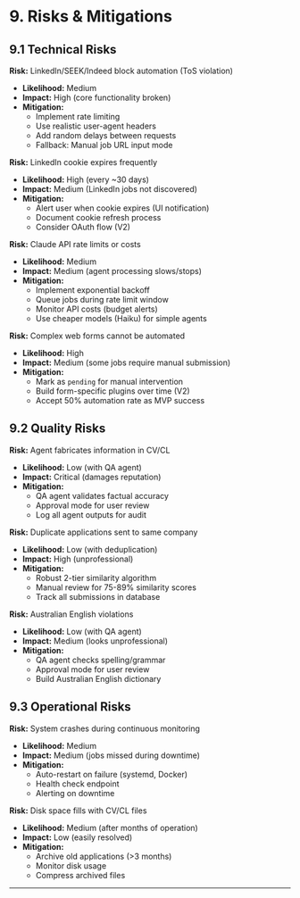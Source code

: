 # 9. Risks & Mitigations

## 9.1 Technical Risks

**Risk:** LinkedIn/SEEK/Indeed block automation (ToS violation)
- **Likelihood:** Medium
- **Impact:** High (core functionality broken)
- **Mitigation:**
  - Implement rate limiting
  - Use realistic user-agent headers
  - Add random delays between requests
  - Fallback: Manual job URL input mode

**Risk:** LinkedIn cookie expires frequently
- **Likelihood:** High (every ~30 days)
- **Impact:** Medium (LinkedIn jobs not discovered)
- **Mitigation:**
  - Alert user when cookie expires (UI notification)
  - Document cookie refresh process
  - Consider OAuth flow (V2)

**Risk:** Claude API rate limits or costs
- **Likelihood:** Medium
- **Impact:** Medium (agent processing slows/stops)
- **Mitigation:**
  - Implement exponential backoff
  - Queue jobs during rate limit window
  - Monitor API costs (budget alerts)
  - Use cheaper models (Haiku) for simple agents

**Risk:** Complex web forms cannot be automated
- **Likelihood:** High
- **Impact:** Medium (some jobs require manual submission)
- **Mitigation:**
  - Mark as `pending` for manual intervention
  - Build form-specific plugins over time (V2)
  - Accept 50% automation rate as MVP success

## 9.2 Quality Risks

**Risk:** Agent fabricates information in CV/CL
- **Likelihood:** Low (with QA agent)
- **Impact:** Critical (damages reputation)
- **Mitigation:**
  - QA agent validates factual accuracy
  - Approval mode for user review
  - Log all agent outputs for audit

**Risk:** Duplicate applications sent to same company
- **Likelihood:** Low (with deduplication)
- **Impact:** High (unprofessional)
- **Mitigation:**
  - Robust 2-tier similarity algorithm
  - Manual review for 75-89% similarity scores
  - Track all submissions in database

**Risk:** Australian English violations
- **Likelihood:** Low (with QA agent)
- **Impact:** Medium (looks unprofessional)
- **Mitigation:**
  - QA agent checks spelling/grammar
  - Approval mode for user review
  - Build Australian English dictionary

## 9.3 Operational Risks

**Risk:** System crashes during continuous monitoring
- **Likelihood:** Medium
- **Impact:** Medium (jobs missed during downtime)
- **Mitigation:**
  - Auto-restart on failure (systemd, Docker)
  - Health check endpoint
  - Alerting on downtime

**Risk:** Disk space fills with CV/CL files
- **Likelihood:** Medium (after months of operation)
- **Impact:** Low (easily resolved)
- **Mitigation:**
  - Archive old applications (>3 months)
  - Monitor disk usage
  - Compress archived files

---
